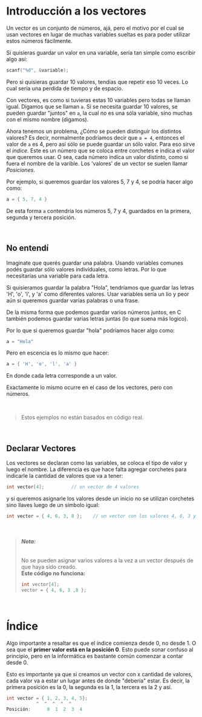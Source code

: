 # Introducción a los vectores

Un vector es un conjunto de números, ajá, pero el motivo por el cual se usan vectores en lugar de muchas variables sueltas es para poder utilizar estos números fácilmente.

Si quisieras guardar un valor en una variable, sería tan simple como escribir algo así:

```C++
scanf("%d", &variable);
```

Pero si quisieras guardar 10 valores, tendías que repetir eso 10 veces. Lo cual sería una perdida de tiempo y de espacio.

Con vectores, es como si tuvieras estas 10 variables pero todas se llaman igual. Digamos que se llaman `a`. Si se necesita guardar 10 valores, se pueden guardar "juntos" en  `a`, la cual no es una sóla variable, sino muchas con el mismo nombre (digamos).

Ahora tenemos un problema, ¿Cómo se pueden distinguir los distintos valores? Es decir, normalmente podríamos decir que ` a = 4 `, entonces el valor de `a` es 4, pero así sólo se puede guardar un sólo valor. Para eso sirve el _indice_. Este es un número que se coloca entre corchetes e indíca el valor que queremos usar. O sea, cada número indica un valor distinto, como si fuera el nombre de la varible. Los 'valores' de un vector se suelen llamar _Posiciones_.

Por ejemplo, si queremos guardar los valores 5, 7 y 4, se podría hacer algo como:

```c++
a = { 5, 7, 4 }
```
De esta forma `a` contendría los números 5, 7 y 4, guardados en la primera, segunda y tercera posición.

<br>



## No entendí

Imaginate que querés guardar una palabra. Usando variables comunes podés guardar sólo valores individuales, como letras. Por lo que necesitarías una variable para cada letra. 

Si quisieramos guardar la palabra "Hola", tendríamos que guardar las letras 'H', 'o', 'l', y 'a' como diferentes valores. Usar variables sería un lio y peor aún si queremos guardar varias palabras o una frase.

De la misma forma que podemos guardar varios números juntos, en C también podemos guardar varias letras juntas (lo que suena más logico).

Por lo que si queremos guardar "hola" podríamos hacer algo como:


```c++
a = "Hola"
```

Pero en escencia es lo mismo que hacer:

```c++
a = { 'H', 'o', 'l', 'a' }
```

En donde cada letra corresponde a un valor.

Exactamente lo mismo ocurre en el caso de los vectores, pero con números.



<br>

>  Estos ejemplos no están basados en código real.

<br>




## Declarar Vectores

Los vectores se declaran como las variables, se coloca el tipo de valor y luego el nombre. La diferencia es que hace falta agregar corchetes para indicarle la cantidad de valores que va a tener:

```c++
int vector[4];			// un vector de 4 valores
```

y si queremos asignarle los valores desde un inicio no se utilizan corchetes sino llaves luego de un símbolo igual:

```c++
int vector = { 4, 6, 3, 8 }; 	// un vector con los valores 4, 6, 3 y 8 
```

<br>



> ###### __Nota:__
> No se pueden asignar varios valores a la vez a un vector después de que haya sido creado. \
> __Este código no funciona:__
>```c++
>int vector[4];
>vector = { 4, 6, 3 ,8 };
>```

<br>

# Índice
Algo importante a resaltar es que el índice comienza desde 0, no desde 1. O sea que el __primer valor está en la posición 0__. Esto puede sonar confuso al principio, pero en la informática es bastante común comenzar a contar desde 0.

Esto es importante ya que si creamos un vector con x cantidad de valores, cada valor va a estar un lugar antes de donde "debería" estar. Es decir, la primera posición es la 0, la segunda es la 1, la tercera es la 2 y así. 

```c++
int vector = { 1, 2, 3, 4, 5};
	       ^  ^  ^  ^  ^
Posición:      0  1  2  3  4
```